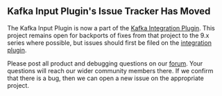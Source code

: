 ## Kafka Input Plugin's Issue Tracker Has Moved

The Kafka Input Plugin is now a part of the [Kafka Integration Plugin][integration-source]. 
This project remains open for backports of fixes from that project to the 9.x series where possible, but issues should first be filed on the [integration plugin][integration-issues].

Please post all product and debugging questions on our [forum][logstash-forum].
Your questions will reach our wider community members there. If we confirm that there is a bug, then we can open a new issue on the appropriate project.

[integration-source]: https://github.com/logstash-plugins/logstash-integration-kafka
[integration-issues]: https://github.com/logstash-plugins/logstash-integration-kafka/issues/
[logstash-forum]: https://discuss.elastic.co/c/logstash


